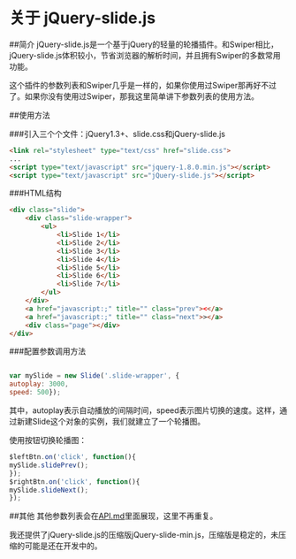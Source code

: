 # 关于 jQuery-slide.js
##简介
jQuery-slide.js是一个基于jQuery的轻量的轮播插件。和Swiper相比，jQuery-slide.js体积较小，节省浏览器的解析时间，并且拥有Swiper的多数常用功能。

这个插件的参数列表和Swiper几乎是一样的，如果你使用过Swiper那再好不过了。如果你没有使用过Swiper，那我这里简单讲下参数列表的使用方法。

##使用方法

###引入三个个文件：jQuery1.3+、slide.css和jQuery-slide.js
```html
<link rel="stylesheet" type="text/css" href="slide.css">
...
<script type="text/javascript" src="jquery-1.8.0.min.js"></script>
<script type="text/javascript" src="jQuery-slide.js"></script>
```

###HTML结构
```html
<div class="slide">
	<div class="slide-wrapper">
		<ul>
			<li>Slide 1</li>
			<li>Slide 2</li>
			<li>Slide 3</li>
			<li>Slide 4</li>
			<li>Slide 5</li>
			<li>Slide 6</li>
			<li>Slide 7</li>
		</ul>
	</div>
	<a href="javascript:;" title="" class="prev"><</a>
	<a href="javascript:;" title="" class="next">></a>
	<div class="page"></div>
</div>
```

###配置参数调用方法
```javascript

var mySlide = new Slide('.slide-wrapper', {
autoplay: 3000,
speed: 500});

```
其中，autoplay表示自动播放的间隔时间，speed表示图片切换的速度。这样，通过新建Slide这个对象的实例，我们就建立了一个轮播图。

使用按钮切换轮播图：
```javascript
$leftBtn.on('click', function(){
mySlide.slidePrev();
});
$rightBtn.on('click', function(){
mySlide.slideNext();
});
```
##其他
其他参数列表会在[API.md](https://github.com/linzb93/slide/blob/master/API.md)里面展现，这里不再重复。

我还提供了jQuery-slide.js的压缩版jQuery-slide-min.js，压缩版是稳定的，未压缩的可能是还在开发中的。